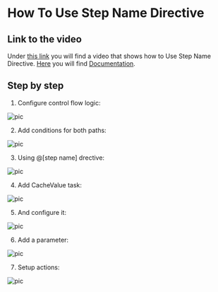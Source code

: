 
# How To Use Step Name Directive


## Link to the video

Under [this link](https://profitbasedocs.blob.core.windows.net/videos/Data%20Flow%20-%20Control%20Flow%20and%20Branching.mp4) you will find a video that shows how to Use Step Name Directive. [Here](../../dataflows/index.md) you will find [Documentation](../../dataflows/index.md).
<br/>




## Step by step


1. Configure control flow logic:

![pic](https://profitbasedocs.blob.core.windows.net/images/HTbranch%20(1).png)

2. Add conditions for both paths: 

![pic](https://profitbasedocs.blob.core.windows.net/images/HTbranch%20(2).png)

3. Using @[step name] drective:
   
![pic](https://profitbasedocs.blob.core.windows.net/images/HTbranch%20(3).png)

4. Add CacheValue task:

![pic](https://profitbasedocs.blob.core.windows.net/images/HTbranch%20(4).png)

5. And configure it:

![pic](https://profitbasedocs.blob.core.windows.net/images/HTbranch%20(5).png)

6. Add a parameter:

![pic](https://profitbasedocs.blob.core.windows.net/images/HTbranch%20(6).png)

7. Setup actions:

![pic](https://profitbasedocs.blob.core.windows.net/images/HTbranch%20(7).png)